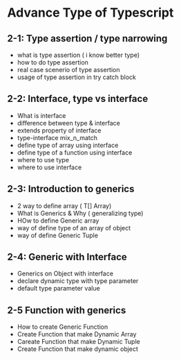 # Advance Type of Typescript

## 2-1: Type assertion / type narrowing

- what is type assertion ( i know better type)
- how to do type assertion
- real case scenerio of type assertion
- usage of type assertion in try catch block

## 2-2: Interface, type vs interface

- What is interface
- difference between type & interface
- extends property of interface
- type-interface mix_n_match
- define type of array using interface
- define type of a function using interface
- where to use type
- where to use interface

## 2-3: Introduction to generics

- 2 way to define array ( T[] Array<T>)
- What is Generics & Why ( generalizing type)
- HOw to define Generic array
- way of define type of an array of object
- way of define Generic Tuple

## 2-4: Generic with Interface

- Generics on Object with interface
- declare dynamic type with type parameter
- default type parameter value

## 2-5 Function with generics

- How to create Generic Function
- Create Function that make Dynamic Array
- Careate Function that make Dynamic Tuple
- Create Function that make dynamic object
